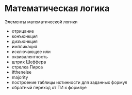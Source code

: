# Математическая логика

Элементы математической логики

- отрицание
- конъюнкция
- дизъюнкция
- импликация
- исключающее или
- эквивалентность
- штрих Шеффера
- стрелка Пирса
- ifthenelse
- majority
- построение таблицы истинности для заданных формул
- обратный переход от ТИ к формлуе